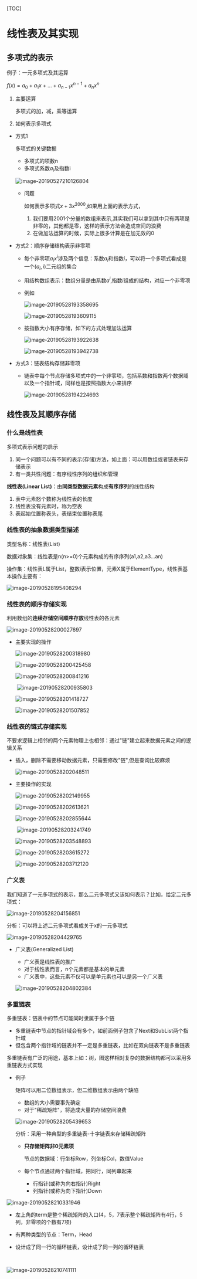 [TOC]

# 线性表及其实现

## 多项式的表示

例子：一元多项式及其运算

$f(x)=a_0+a_1x+…+a_{n-1}x^{n-1}+a_nx^n$

1. 主要运算

   多项式的加，减，乘等运算

2. 如何表示多项式

* 方式1

   多项式的关键数据

   * 多项式的项数n
   * 多项式系数$a_i$及指数i

   ![image-20190527210126804](/Users/chenyansong/Documents/note/images/discrete_math/image-20190527210126804.png)
   
   * 问题
   
      如何表示多项式$x+3x^{2000}$,如果用上面的表示方式，

		1. 我们要用2001个分量的数组来表示,其实我们可以拿到其中只有两项是非零的，其他都是零，这样的表示方法会造成空间的浪费
		2. 在做加法运算的时候，实际上很多计算是在加无效的0

* 方式2：顺序存储结构表示非零项

  * 每个非零项$a_ix^i$涉及两个信息：系数$a_i$和指数$i$，可以将一个多项式看成是一个$(a_i,i)$二元组的集合

  * 用结构数组表示：数组分量是由系数$a^i$,指数$i$组成的结构，对应一个非零项

  * 例如

    ![image-20190528193358695](/Users/chenyansong/Documents/note/images/data_structure/image-20190528193358695.png)

    ![image-20190528193609115](/Users/chenyansong/Documents/note/images/data_structure/image-20190528193609115.png)

  * 按指数大小有序存储，如下的方式处理加法运算

    ![image-20190528193922638](/Users/chenyansong/Documents/note/images/data_structure/image-20190528193922638.png)

    ![image-20190528193942738](/Users/chenyansong/Documents/note/images/data_structure/image-20190528193942738.png)

* 方式3：链表结构存储非零项

  * 链表中每个节点存储多项式中的一个非零项，包括系数和指数两个数据域以及一个指针域，同样也是按照指数大小来排序

    ![image-20190528194224693](/Users/chenyansong/Documents/note/images/data_structure/image-20190528194224693.png)



## 线性表及其顺序存储

### 什么是线性表

  多项式表示问题的启示

  1. 同一个问题可以有不同的表示(存储)方法，如上面：可以用数组或者链表来存储表示
  2. 有一类共性问题：有序线性序列的组织和管理

  **线性表(Linear List)**：由**同类型数据元素**构成**有序序列**的线性结构

  1. 表中元素怒个数称为线性表的长度
  2. 线性表没有元素时，称为空表
  3. 表起始位置称表头，表结束位置称表尾

### 线性表的抽象数据类型描述

  类型名称：线性表(List)

  数据对象集：线性表是n(n>=0)个元素构成的有序序列(a1,a2,a3...an)

  操作集：线性表L属于List，整数i表示位置，元素X属于ElementType，线性表基本操作主要有：

  ![image-20190528195408294](/Users/chenyansong/Documents/note/images/data_structure/image-20190528195408294.png)



### 线性表的顺序存储实现

  利用数组的**连续存储空间顺序存放**线性表的各元素

  ![image-20190528200027697](/Users/chenyansong/Documents/note/images/data_structure/image-20190528200027697.png)

* 主要实现的操作

  ![image-20190528200318980](/Users/chenyansong/Documents/note/images/data_structure/image-20190528200318980.png)

  ![image-20190528200425458](/Users/chenyansong/Documents/note/images/data_structure/image-20190528200425458.png)

  ![image-20190528200841216](/Users/chenyansong/Documents/note/images/data_structure/image-20190528200841216.png)

  ​	![image-20190528200935803](/Users/chenyansong/Documents/note/images/data_structure/image-20190528200935803.png)

  ![image-20190528201418727](/Users/chenyansong/Documents/note/images/data_structure/image-20190528201418727.png)

  ![image-20190528201507852](/Users/chenyansong/Documents/note/images/data_structure/image-20190528201507852.png)

### 线性表的链式存储实现

不要求逻辑上相邻的两个元素物理上也相邻：通过"链"建立起来数据元素之间的逻辑关系

* 插入，删除不需要移动数据元素，只需要修改"链",但是查询比较麻烦

  ![image-20190528202048511](/Users/chenyansong/Documents/note/images/data_structure/image-20190528202048511.png)

* 主要操作的实现

  ![image-20190528202149955](/Users/chenyansong/Documents/note/images/data_structure/image-20190528202149955.png)

  ![image-20190528202613621](/Users/chenyansong/Documents/note/images/data_structure/image-20190528202613621.png)

  ![image-20190528202855644](/Users/chenyansong/Documents/note/images/data_structure/image-20190528202855644.png)

  ​	![image-20190528203241749](/Users/chenyansong/Documents/note/images/data_structure/image-20190528203241749.png)

  ![image-20190528203548893](/Users/chenyansong/Documents/note/images/data_structure/image-20190528203548893.png)

  ![image-20190528203615272](/Users/chenyansong/Documents/note/images/data_structure/image-20190528203615272.png)

  ![image-20190528203712120](/Users/chenyansong/Documents/note/images/data_structure/image-20190528203712120.png)



### 广义表

我们知道了一元多项式的表示，那么二元多项式又该如何表示？比如，给定二元多项式：

![image-20190528204156851](/Users/chenyansong/Documents/note/images/data_structure/image-20190528204156851.png)

分析：可以将上述二元多项式看成关于x的一元多项式

![image-20190528204429765](/Users/chenyansong/Documents/note/images/data_structure/image-20190528204429765.png)

* 广义表(Generalized List)

  * 广义表是线性表的推广
  * 对于线性表而言，n个元素都是基本的单元素
  * 广义表中，这些元素不仅可以是单元素也可以是另一个广义表

  ![image-20190528204802384](/Users/chenyansong/Documents/note/images/data_structure/image-20190528204802384.png)



### 多重链表

多重链表：链表中的节点可能同时隶属于多个链

* 多重链表中节点的指针域会有多个，如前面例子包含了Next和SubList两个指针域
* 但包含两个指针域的链表并不一定是多重链表，比如在双向链表不是多重链表

多重链表有广泛的用途，基本上如：树，图这样相对复杂的数据结构都可以采用多重链表方式实现

* 例子

  矩阵可以用二位数组表示，但二维数组表示由两个缺陷

  * 数组的大小需要事先确定
  * 对于"稀疏矩阵"，将造成大量的存储空间浪费

  ![image-20190528205439653](/Users/chenyansong/Documents/note/images/data_structure/image-20190528205439653.png)

  分析：采用一种典型的多重链表-十字链表来存储稀疏矩阵

  * **只存储矩阵非0元素项**

    节点的数据域：行坐标Row，列坐标Col，数值Value

  * 每个节点通过两个指针域，把同行，同列串起来

    * 行指针(或称为向右指针)Right
    * 列指针(或称为向下指针)Down

![image-20190528210331946](/Users/chenyansong/Documents/note/images/data_structure/image-20190528210331946.png)

* 左上角的term是整个稀疏矩阵的入口(4，5，7表示整个稀疏矩阵有4行，5列，非零项的个数有7项)
* 有两种类型的节点：Term，Head

* 设计成了同一行的循环链表，设计成了同一列的循环链表

​	

![image-20190528210741111](/Users/chenyansong/Documents/note/images/data_structure/image-20190528210741111.png)